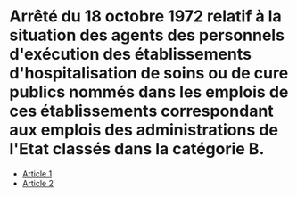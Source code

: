 # Arrêté du 18 octobre 1972 relatif à la situation des agents des personnels d'exécution des établissements d'hospitalisation de soins ou de cure publics nommés dans les emplois de ces établissements correspondant aux emplois des administrations de l'Etat classés dans la catégorie B.

- [Article 1](article-1.md)
- [Article 2](article-2.md)
